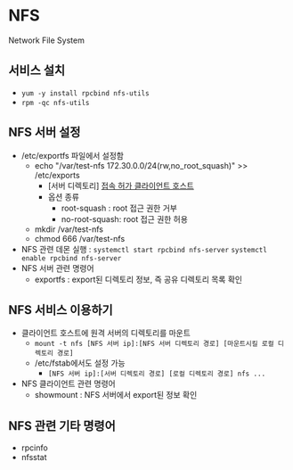 # NFS
Network File System

## 서비스 설치
- ```yum -y install rpcbind nfs-utils```
- ```rpm -qc nfs-utils```

## NFS 서버 설정
- /etc/exportfs 파일에서 설정함
  - echo "/var/test-nfs 172.30.0.0/24(rw,no_root_squash)" >> /etc/exports
    - [서버 디렉토리] [접속 허가 클라이언트 호스트](옵션)
    - 옵션 종류
      - root-squash : root 접근 권한 거부
      - no-root-squash: root 접근 권한 허용
  - mkdir /var/test-nfs
  - chmod 666 /var/test-nfs
- NFS 관련 데몬 실행 : ```systemctl start rpcbind nfs-server``` ```systemctl enable rpcbind nfs-server```
- NFS 서버 관련 명령어
  - exportfs : export된 디렉토리 정보, 즉 공유 디렉토리 목록 확인

## NFS 서비스 이용하기
- 클라이언트 호스트에 원격 서버의 디렉토리를 마운트
  - ```mount -t nfs [NFS 서버 ip]:[NFS 서버 디렉토리 경로] [마운트시킬 로컬 디렉토리 경로]```
  - /etc/fstab에서도 설정 가능
    - ```[NFS 서버 ip]:[서버 디렉토리 경로] [로컬 디렉토리 경로] nfs ... ```
- NFS 클라이언트 관련 명령어
  - showmount : NFS 서버에서 export된 정보 확인

## NFS 관련 기타 명령어
- rpcinfo
- nfsstat

